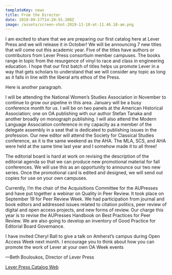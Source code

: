 ```yaml
---
templateKey: news
title: From the Director
date: 2019-09-27T14:29:55.200Z
image: /assets/screen-shot-2019-11-18-at-11.46.18-am.png
---
```

I am excited to share that we are preparing our first catalog here at Lever Press and we will release it in October! We will be announcing 7 new titles that will come out this academic year. Five of the titles have authors or contributors from Lever Press consortium member campuses. The books range in topic from the resurgence of vinyl to race and class in engineering education. I hope that our first batch of titles helps us promote Lever in a way that gets scholars to understand that we will consider any topic as long as it falls in line with the liberal arts ethos of the Press.

Here is another paragraph.

I will be attending the National Women’s Studies Association in November to continue to grow our pipeline in this area. January will be a busy conference month for us. I will be on two panels at the American Historical Association; one on OA publishing with our author Stefan Tanaka and another broadly on monograph publishing. I will also attend the Modern Language Association conference in my capacity as a member of the delegate assembly in a seat that is dedicated to publishing issues in the profession. Our new editor will attend the Society for Classical Studies conference, as it is the same weekend as the AHA. The MLA, SCS, and AHA were held at the same time last year and I somehow made it to all three!

The editorial board is hard at work on revising the description of the editorial agenda so that we can produce new promotional material for fall conferences. We will use this as an opportunity to announce our two new series. Once the promotional card is edited and designed, we will send out copies for use on your own campuses.

Currently, I’m the chair of the Acquisitions Committee for the AUPresses and have put together a webinar on Quality in Peer Review. It took place on September 19 for Peer Review Week. We had participation from journal and book editors and addressed issues related to citation politics, peer review of digital and open access projects, and new forms of review. Our charge this year is to revise the AUPresses Handbook on Best Practices for Peer Review. We are also going to develop an inventory of Good Practice for Editorial Board Governance.

I have invited Cheryl Ball to give a talk on Amherst’s campus during Open Access Week next month. I encourage you to think about how you can promote the work of Lever at your own OA Week events

—Beth Bouloukos, Director of Lever Press

<a href="/assets/leverpress-catalog-web.pdf">Lever Press Catalog Web</a>
